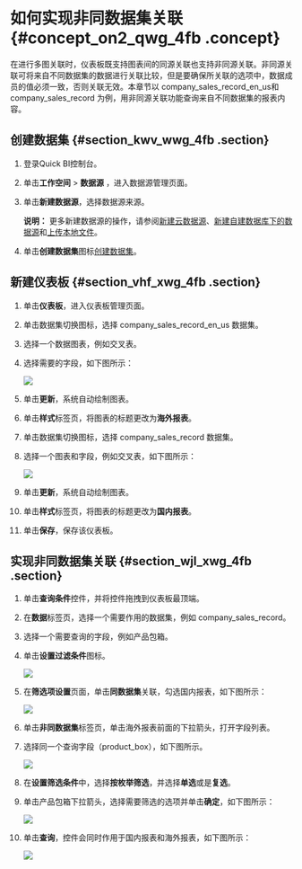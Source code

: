 # 如何实现非同数据集关联 {#concept_on2_qwg_4fb .concept}

在进行多图关联时，仪表板既支持图表间的同源关联也支持非同源关联。非同源关联可将来自不同数据集的数据进行关联比较，但是要确保所关联的选项中，数据成员的值必须一致，否则关联无效。本章节以 company\_sales\_record\_en\_us和 company\_sales\_record 为例，用非同源关联功能查询来自不同数据集的报表内容。

## 创建数据集 {#section_kwv_wwg_4fb .section}

1.  登录Quick BI控制台。
2.  单击**工作空间** \> **数据源** ，进入数据源管理页面。
3.  单击**新建数据源**，选择数据源来源。

    **说明：** 更多新建数据源的操作，请参阅[新建云数据源](../../../../cn.zh-CN/用户指南/数据建模/管理数据源/新建云数据源.md#)、[新建自建数据库下的数据源](../../../../cn.zh-CN/用户指南/数据建模/管理数据源/新建自建数据库下的数据源.md#)和[上传本地文件](../../../../cn.zh-CN/用户指南/数据建模/管理数据源/上传本地文件.md#)。

4.  单击**创建数据集**图标[创建数据集](../../../../cn.zh-CN/用户指南/数据建模/管理数据集/创建数据集.md#)。

## 新建仪表板 {#section_vhf_xwg_4fb .section}

1.  单击**仪表板**，进入仪表板管理页面。
2.  单击数据集切换图标，选择 company\_sales\_record\_en\_us 数据集。
3.  选择一个数据图表，例如交叉表。
4.  选择需要的字段，如下图所示：

    ![](http://static-aliyun-doc.oss-cn-hangzhou.aliyuncs.com/assets/img/24377/156100073832132_zh-CN.png)

5.  单击**更新**，系统自动绘制图表。
6.  单击**样式**标签页，将图表的标题更改为**海外报表**。
7.  单击数据集切换图标，选择 company\_sales\_record 数据集。
8.  选择一个图表和字段，例如交叉表，如下图所示：

    ![](http://static-aliyun-doc.oss-cn-hangzhou.aliyuncs.com/assets/img/24377/156100073832133_zh-CN.png)

9.  单击**更新**，系统自动绘制图表。
10. 单击**样式**标签页，将图表的标题更改为**国内报表**。
11. 单击**保存**，保存该仪表板。

## 实现非同数据集关联 {#section_wjl_xwg_4fb .section}

1.  单击**查询条件**控件，并将控件拖拽到仪表板最顶端。
2.  在**数据**标签页，选择一个需要作用的数据集，例如 company\_sales\_record。
3.  选择一个需要查询的字段，例如产品包箱。
4.  单击**设置过滤条件**图标。

    ![](http://static-aliyun-doc.oss-cn-hangzhou.aliyuncs.com/assets/img/24377/156100073832135_zh-CN.png)

5.  在**筛选项设置**页面，单击**同数据集**关联，勾选国内报表，如下图所示：

    ![](http://static-aliyun-doc.oss-cn-hangzhou.aliyuncs.com/assets/img/9192/156100073811473_zh-CN.png)

6.  单击**非同数据集**标签页，单击海外报表前面的下拉箭头，打开字段列表。
7.  选择同一个查询字段（product\_box），如下图所示。

    ![](http://static-aliyun-doc.oss-cn-hangzhou.aliyuncs.com/assets/img/9192/156100073911474_zh-CN.png)

8.  在**设置筛选条件**中，选择**按枚举筛选**，并选择**单选**或是**复选**。
9.  单击产品包箱下拉箭头，选择需要筛选的选项并单击**确定**，如下图所示：

    ![](http://static-aliyun-doc.oss-cn-hangzhou.aliyuncs.com/assets/img/9192/156100073911475_zh-CN.png)

10. 单击**查询**，控件会同时作用于国内报表和海外报表，如下图所示：

    ![](http://static-aliyun-doc.oss-cn-hangzhou.aliyuncs.com/assets/img/9192/15610007392008_zh-CN.png)


